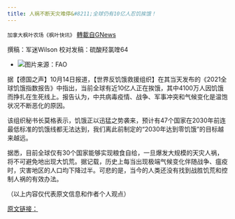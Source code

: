 ```yaml
---
title: 人祸不断天灾难停&#8211;全球仍有10亿人忍饥挨饿！
---
```

`加拿大枫叶农场《枫叶快讯》` [轉載自GNews](https://gnews.org/zh-hans/1594970/)

撰稿：军迷Wilson 校对发稿：硫酸羟氯喹64

- ![](https://assets.gnews.org/wp-content/uploads/2021/10/je-edited.jpg)图片来源：FAO


据【德国之声】10月14日报道，【世界反饥饿救援组织】在其当天发布的《2021全球饥饿指数报告》中指出，当前全球有近10亿人正在挨饿，其中4100万人因饥饿而挣扎在生死线上。报告认为，中共病毒疫情、战争、军事冲突和气候变化是温饱状况不断恶化的原因。

该组织秘书长莫格表示，饥饿正以迅猛之势袭来，预计有47个国家在2030年前连最低标准的饥饿线都无法达到，我们离此前制定的“2030年达到零饥饿”的目标越来越远。

据悉，目前全球仅有30个国家能够实现粮食自给，一旦爆发大规模的天灾人祸，将不可避免地出现大饥荒。据记载，历史上每当出现极端气候变化伴随战争、瘟疫时，灾害地区的人口均下降过半。可悲的是，当今的人类还没有找到战胜饥荒和控制人祸的有效办法。

（以上内容仅代表原文信息和作者个人观点）

[原文链接：](https://www.fao.org/news/story/zh/item/1397714/icode/)
